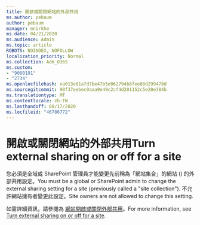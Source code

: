 ```yaml
---
title: 開啟或關閉網站的外部共用
ms.author: pebaum
author: pebaum
manager: mnirkhe
ms.date: 04/21/2020
ms.audience: Admin
ms.topic: article
ROBOTS: NOINDEX, NOFOLLOW
localization_priority: Normal
ms.collection: Adm_O365
ms.custom:
- "9000191"
- "2734"
ms.openlocfilehash: ea013e81a7d7be47b5e062794b8fee88d299478d
ms.sourcegitcommit: 90f37eebec9aaa9e49c2cf4d201152c5e20e384b
ms.translationtype: MT
ms.contentlocale: zh-TW
ms.lasthandoff: 08/17/2020
ms.locfileid: "46786772"
---
```

# <a name="turn-external-sharing-on-or-off-for-a-site"></a><span data-ttu-id="62297-102">開啟或關閉網站的外部共用</span><span class="sxs-lookup"><span data-stu-id="62297-102">Turn external sharing on or off for a site</span></span>

<span data-ttu-id="62297-103">您必須是全域或 SharePoint 管理員才能變更先前稱為「網站集合」的網站 () 的外部共用設定。</span><span class="sxs-lookup"><span data-stu-id="62297-103">You must be a global or SharePoint admin to change the external sharing setting for a site (previously called a "site collection").</span></span> <span data-ttu-id="62297-104">不允許網站擁有者變更此設定。</span><span class="sxs-lookup"><span data-stu-id="62297-104">Site owners are not allowed to change this setting.</span></span> 

<span data-ttu-id="62297-105">如需詳細資訊，請參閱為 [網站開啟或關閉外部共用](https://docs.microsoft.com/sharepoint/change-external-sharing-site)。</span><span class="sxs-lookup"><span data-stu-id="62297-105">For more information, see [Turn external sharing on or off for a site](https://docs.microsoft.com/sharepoint/change-external-sharing-site).</span></span>

